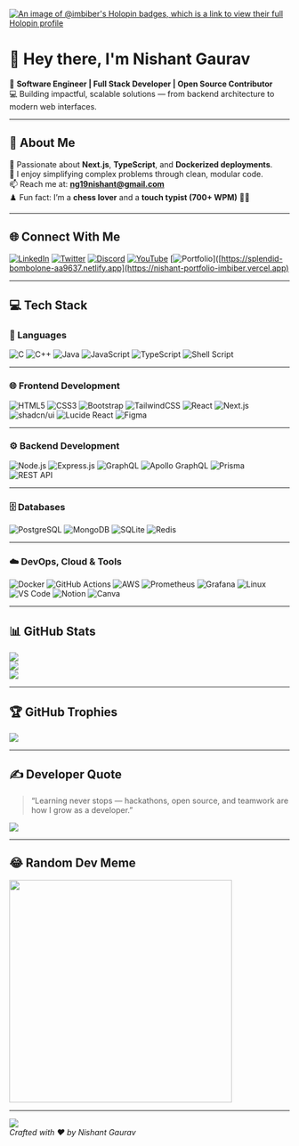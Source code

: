 [![An image of @imbiber's Holopin badges, which is a link to view their full Holopin profile](https://holopin.me/imbiber)](https://holopin.io/@imbiber)

# 👋 Hey there, I'm **Nishant Gaurav**  

🎯 **Software Engineer | Full Stack Developer | Open Source Contributor**  
💻 Building impactful, scalable solutions — from backend architecture to modern web interfaces.  

---

## 💫 About Me  

🚀 Passionate about **Next.js**, **TypeScript**, and **Dockerized deployments**.  
🧩 I enjoy simplifying complex problems through clean, modular code.  
📫 Reach me at: **ng19nishant@gmail.com**  
♟️ Fun fact: I’m a **chess lover** and a **touch typist (700+ WPM)** 👨‍💻  

---

## 🌐 Connect With Me  

[![LinkedIn](https://img.shields.io/badge/LinkedIn-%230A66C2.svg?style=for-the-badge&logo=linkedin&logoColor=white)](https://linkedin.com/in/nishantgaurav19)
[![Twitter](https://img.shields.io/badge/Twitter-%231DA1F2.svg?style=for-the-badge&logo=X&logoColor=white)](https://twitter.com/imbiberr)
[![Discord](https://img.shields.io/badge/Discord-%235865F2.svg?style=for-the-badge&logo=discord&logoColor=white)](https://discord.gg/VtTy2HPR)
[![YouTube](https://img.shields.io/badge/YouTube-%23FF0000.svg?style=for-the-badge&logo=youtube&logoColor=white)](https://www.youtube.com/channel/UC-wUr8iu_H-L-oNOLA8gBnQ)
[![Portfolio](https://img.shields.io/badge/Portfolio-%23000000.svg?style=for-the-badge&logo=vercel&logoColor=white)]([https://splendid-bombolone-aa9637.netlify.app](https://nishant-portfolio-imbiber.vercel.app)

---

## 💻 Tech Stack  

### 🧠 Languages  
![C](https://img.shields.io/badge/C-%2300599C.svg?style=for-the-badge&logo=c&logoColor=white)
![C++](https://img.shields.io/badge/C++-%2300599C.svg?style=for-the-badge&logo=cplusplus&logoColor=white)
![Java](https://img.shields.io/badge/Java-%23ED8B00.svg?style=for-the-badge&logo=openjdk&logoColor=white)
![JavaScript](https://img.shields.io/badge/JavaScript-%23323330.svg?style=for-the-badge&logo=javascript&logoColor=%23F7DF1E)
![TypeScript](https://img.shields.io/badge/TypeScript-%23007ACC.svg?style=for-the-badge&logo=typescript&logoColor=white)
![Shell Script](https://img.shields.io/badge/Shell_Script-%23121011.svg?style=for-the-badge&logo=gnu-bash&logoColor=white)

---

### 🌐 Frontend Development  
![HTML5](https://img.shields.io/badge/HTML5-%23E34F26.svg?style=for-the-badge&logo=html5&logoColor=white)
![CSS3](https://img.shields.io/badge/CSS3-%231572B6.svg?style=for-the-badge&logo=css3&logoColor=white)
![Bootstrap](https://img.shields.io/badge/Bootstrap-%238511FA.svg?style=for-the-badge&logo=bootstrap&logoColor=white)
![TailwindCSS](https://img.shields.io/badge/TailwindCSS-%2338B2AC.svg?style=for-the-badge&logo=tailwind-css&logoColor=white)
![React](https://img.shields.io/badge/React-%230076D6.svg?style=for-the-badge&logo=react&logoColor=white)
![Next.js](https://img.shields.io/badge/Next.js-%23000000.svg?style=for-the-badge&logo=nextdotjs&logoColor=white)
![shadcn/ui](https://img.shields.io/badge/shadcn/ui-%23F2F2F2.svg?style=for-the-badge&logo=uiuxdesign&logoColor=black)
![Lucide React](https://img.shields.io/badge/Lucide_React-%23F1E05A.svg?style=for-the-badge&logo=react&logoColor=black)
![Figma](https://img.shields.io/badge/Figma-%23F24E1E.svg?style=for-the-badge&logo=figma&logoColor=white)

---

### ⚙️ Backend Development  
![Node.js](https://img.shields.io/badge/Node.js-%23339933.svg?style=for-the-badge&logo=nodedotjs&logoColor=white)
![Express.js](https://img.shields.io/badge/Express.js-%23404d59.svg?style=for-the-badge&logo=express&logoColor=white)
![GraphQL](https://img.shields.io/badge/GraphQL-%23E10098.svg?style=for-the-badge&logo=graphql&logoColor=white)
![Apollo GraphQL](https://img.shields.io/badge/Apollo-%23311C87.svg?style=for-the-badge&logo=apollographql&logoColor=white)
![Prisma](https://img.shields.io/badge/Prisma-%232D3748.svg?style=for-the-badge&logo=prisma&logoColor=white)
![REST API](https://img.shields.io/badge/REST_API-%23007396.svg?style=for-the-badge&logo=fastapi&logoColor=white)

---

### 🗄️ Databases  
![PostgreSQL](https://img.shields.io/badge/PostgreSQL-%23336791.svg?style=for-the-badge&logo=postgresql&logoColor=white)
![MongoDB](https://img.shields.io/badge/MongoDB-%2347A248.svg?style=for-the-badge&logo=mongodb&logoColor=white)
![SQLite](https://img.shields.io/badge/SQLite-%2307405e.svg?style=for-the-badge&logo=sqlite&logoColor=white)
![Redis](https://img.shields.io/badge/Redis-%23DC382D.svg?style=for-the-badge&logo=redis&logoColor=white)

---

### ☁️ DevOps, Cloud & Tools  
![Docker](https://img.shields.io/badge/Docker-%230db7ed.svg?style=for-the-badge&logo=docker&logoColor=white)
![GitHub Actions](https://img.shields.io/badge/GitHub_Actions-%232088FF.svg?style=for-the-badge&logo=githubactions&logoColor=white)
![AWS](https://img.shields.io/badge/AWS-%23232F3E.svg?style=for-the-badge&logo=amazonaws&logoColor=white)
![Prometheus](https://img.shields.io/badge/Prometheus-%23E6522C.svg?style=for-the-badge&logo=prometheus&logoColor=white)
![Grafana](https://img.shields.io/badge/Grafana-%23F46800.svg?style=for-the-badge&logo=grafana&logoColor=white)
![Linux](https://img.shields.io/badge/Linux-%23FCC624.svg?style=for-the-badge&logo=linux&logoColor=black)
![VS Code](https://img.shields.io/badge/VS_Code-%23007ACC.svg?style=for-the-badge&logo=visualstudiocode&logoColor=white)
![Notion](https://img.shields.io/badge/Notion-%23000000.svg?style=for-the-badge&logo=notion&logoColor=white)
![Canva](https://img.shields.io/badge/Canva-%2300C4CC.svg?style=for-the-badge&logo=Canva&logoColor=white)

---

## 📊 GitHub Stats  

![](https://github-readme-stats.vercel.app/api?username=imbiber&theme=tokyonight&hide_border=false&include_all_commits=true&count_private=true)  
![](https://github-readme-streak-stats.herokuapp.com/?user=imbiber&theme=tokyonight&hide_border=false)  
![](https://github-readme-stats.vercel.app/api/top-langs/?username=imbiber&theme=tokyonight&hide_border=false&layout=compact)

---

## 🏆 GitHub Trophies  
![](https://github-profile-trophy.vercel.app/?username=imbiber&theme=dracula&no-frame=false&no-bg=true&margin-w=4)

---

## ✍️ Developer Quote  
> “Learning never stops — hackathons, open source, and teamwork are how I grow as a developer.”  

![](https://quotes-github-readme.vercel.app/api?type=horizontal&theme=radical)

---

## 😂 Random Dev Meme  
<img src="https://randommeme-five.vercel.app/" height="400"/>

---

[![](https://visitcount.itsvg.in/api?id=imbiber&icon=0&color=1)](https://visitcount.itsvg.in)  
*Crafted with ❤️ by Nishant Gaurav*
